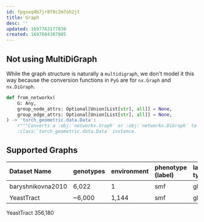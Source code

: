 ```yaml
---
id: fpgsoq4b7jr8f8c2m7oh2jt
title: Graph
desc: ''
updated: 1697763177830
created: 1697604307905
---
```

## Not using MultiDiGraph

While the graph structure is naturally a `multidigraph`, we don't model it this way because the conversion functions in `PyG` are for `nx.Graph` and `nx.DiGraph`.

```python
def from_networkx(
    G: Any,
    group_node_attrs: Optional[Union[List[str], all]] = None,
    group_edge_attrs: Optional[Union[List[str], all]] = None,
) -> 'torch_geometric.data.Data':
    r"""Converts a :obj:`networkx.Graph` or :obj:`networkx.DiGraph` to a
    :class:`torch_geometric.data.Data` instance.
```

## Supported Graphs

| $\textbf{Dataset Name}$ | genotypes  | environment | phenotype (label)             | label type             | description                | supported |
| :---------------------- | :--------- | :---------- | :---------------------------- | :--------------------- | :------------------------- | :-------: |
| baryshnikovna2010       | 6,022      | 1           | $\text{smf}$                  | global                 | growth rate                |     ✔️     |
| YeastTract              | ~6,000     | 1,144       | $\text{smf}$                    | global       | growth rate                |           |

YeastTract
356,180
